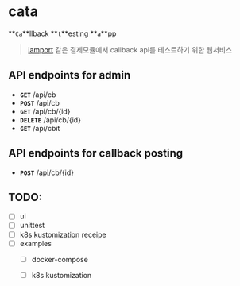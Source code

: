 # cata
**`Ca`**llback **`t`**esting **`a`**pp

> [iamport](https://www.iamport.kr/) 같은 결제모듈에서 callback api를 테스트하기 위한 웹서비스


## API endpoints for admin

* **`GET`** /api/cb
* **`POST`** /api/cb
* **`GET`** /api/cb/{id}
* **`DELETE`** /api/cb/{id}
* **`GET`** /api/cbit

## API endpoints for callback posting

* **`POST`** /api/cb/{id}

## TODO:
* [ ] ui
* [ ] unittest
* [ ] k8s kustomization receipe
* [ ] examples
  * [ ] docker-compose
  * [ ] k8s kustomization
  
  
